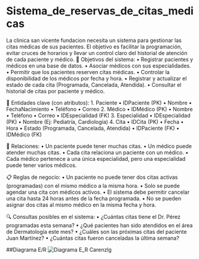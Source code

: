 # Sistema_de_reservas_de_citas_medicas
La clinica san vicente fundacion necesita un sistema para gestionar las citas médicas de sus pacientes. El objetivo es facilitar la programación, evitar cruces de horarios y llevar un control claro del historial de atención de cada paciente y médico.
🎯 Objetivos del sistema:
	•	Registrar pacientes y médicos en una base de datos.
	•	Asociar médicos con sus especialidades.
	•	Permitir que los pacientes reserven citas médicas.
	•	Controlar la disponibilidad de los médicos por fecha y hora.
	•	Registrar y actualizar el estado de cada cita (Programada, Cancelada, Atendida).
	•	Consultar el historial de citas por paciente y médico.

🧱 Entidades clave (con atributos):
	1.	Paciente
	•	IDPaciente (PK)
	•	Nombre
	•	FechaNacimiento
	•	Teléfono
	•	Correo
	2.	Médico
	•	IDMédico (PK)
	•	Nombre
	•	Teléfono
	•	Correo
	•	IDEspecialidad (FK)
	3.	Especialidad
	•	IDEspecialidad (PK)
	•	Nombre (Ej: Pediatría, Cardiología)
	4.	Cita
	•	IDCita (PK)
	•	Fecha
	•	Hora
	•	Estado (Programada, Cancelada, Atendida)
	•	IDPaciente (FK)
	•	IDMédico (FK)

🔄 Relaciones:
	•	Un paciente puede tener muchas citas.
	•	Un médico puede atender muchas citas.
	•	Cada cita relaciona un paciente con un médico.
	•	Cada médico pertenece a una única especialidad, pero una especialidad puede tener varios médicos.

📋 Reglas de negocio:
	•	Un paciente no puede tener dos citas activas (programadas) con el mismo médico a la misma hora.
	•	Solo se puede agendar una cita con médicos activos.
	•	El sistema debe permitir cancelar una cita hasta 24 horas antes de la fecha programada.
	•	No se pueden asignar dos citas al mismo médico en la misma fecha y hora.

🔍 Consultas posibles en el sistema:
	•	¿Cuántas citas tiene el Dr. Pérez programadas esta semana?
	•	¿Qué pacientes han sido atendidos en el área de Dermatología este mes?
	•	¿Cuáles son las próximas citas del paciente Juan Martínez?
	•	¿Cuántas citas fueron canceladas la última semana?


 ##Diagrama E/R
![Diagrama E_R Carenzlg](https://github.com/user-attachments/assets/c438f63c-6599-4d17-94c7-a79181a4691b)














 
 
